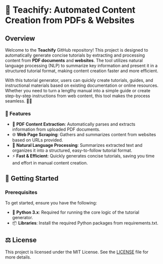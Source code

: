 # 🚀 Teachify: Automated Content Creation from PDFs & Websites

## Overview

Welcome to the **Teachify** GitHub repository! This project is designed to automatically generate concise tutorials by extracting and processing content from **PDF documents** and **websites**. The tool utilizes natural language processing (NLP) to summarize key information and present it in a structured tutorial format, making content creation faster and more efficient.

With this tutorial generator, users can quickly create tutorials, guides, and instructional materials based on existing documentation or online resources. Whether you need to turn a lengthy manual into a simple guide or create step-by-step instructions from web content, this tool makes the process seamless. 📄🌐

### 🌟 Features

- 📄 **PDF Content Extraction**: Automatically parses and extracts information from uploaded PDF documents.
- 🌐 **Web Page Scraping**: Gathers and summarizes content from websites based on URLs provided.
- 🧠 **Natural Language Processing**: Summarizes extracted text and organizes it into a structured, easy-to-follow tutorial format.
- ⚡ **Fast & Efficient**: Quickly generates concise tutorials, saving you time and effort in manual content creation.

## 🚀 Getting Started

### Prerequisites

To get started, ensure you have the following:

- 🐍 **Python 3.x**: Required for running the core logic of the tutorial generator.
- 📦 **Libraries**: Install the required Python packages from requirements.txt.

## ⚖️ License

This project is licensed under the MIT License. See the [LICENSE](LICENSE) file for more details.